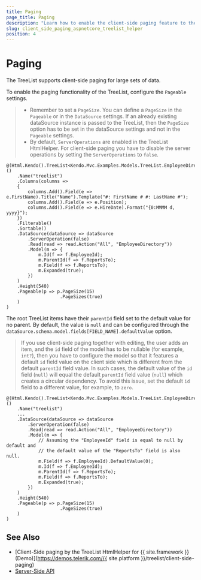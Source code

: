 ```yaml
---
title: Paging
page_title: Paging
description: "Learn how to enable the client-side paging feature to the Telerik UI TreeList HtmlHelper for {{ site.framework }}."
slug: client_side_paging_aspnetcore_treelist_helper
position: 4
---
```


# Paging

The TreeList supports client-side paging for large sets of data.

To enable the paging functionality of the TreeList, configure the `Pageable` settings.

> * Remember to set a `PageSize`. You can define a `PageSize` in the `Pageable` or in the `DataSource` settings. If an already existing dataSource instance is passed to the TreeList, then the `PageSize` option has to be set in the dataSource settings and not in the `Pageable` settings.
> * By default, `ServerOperations` are enabled in the TreeList HtmlHelper. For client-side paging you have to disable the server operations by setting the `ServerOperations` to `false`.

    @(Html.Kendo().TreeList<Kendo.Mvc.Examples.Models.TreeList.EmployeeDirectoryModel>()
        .Name("treelist")
        .Columns(columns =>
        {
            columns.Add().Field(e => e.FirstName).Title("Name").Template("#: FirstName # #: LastName #");
            columns.Add().Field(e => e.Position);
            columns.Add().Field(e => e.HireDate).Format("{0:MMMM d, yyyy}");
        })
        .Filterable()
        .Sortable()
        .DataSource(dataSource => dataSource
            .ServerOperation(false)
            .Read(read => read.Action("All", "EmployeeDirectory"))
            .Model(m => {
                m.Id(f => f.EmployeeId);
                m.ParentId(f => f.ReportsTo);
                m.Field(f => f.ReportsTo);
                m.Expanded(true);
            })
        )
        .Height(540)
        .Pageable(p => p.PageSize(15)
                        .PageSizes(true)
        )
    )

The root TreeList items have their `parentId` field set to the default value for no parent. By default, the value is `null` and can be configured through the `dataSource.schema.model.fields[FIELD_NAME].defaultValue` option.

> If you use client-side paging together with editing, the user adds an item, and the `id` field of the model has to be nullable (for example, `int?`), then you have to configure the model so that it features a default `id` field value on the client side which is different from the default `parentId` field value. In such cases, the default value of the `id` field (`null`) will equal the default `parentId` field value (`null`) which creates a circular dependency. To avoid this issue, set the default `id` field to a different value, for example, to `zero`.

    @(Html.Kendo().TreeList<Kendo.Mvc.Examples.Models.TreeList.EmployeeDirectoryModel>()
        .Name("treelist")
        ...
        .DataSource(dataSource => dataSource
            .ServerOperation(false)
            .Read(read => read.Action("All", "EmployeeDirectory"))
            .Model(m => {
                // Assuming the "EmployeeId" field is equal to null by default and
                // the default value of the "ReportsTo" field is also null.
                m.Field(f => f.EmployeeId).DefaultValue(0);
                m.Id(f => f.EmployeeId);
                m.ParentId(f => f.ReportsTo);
                m.Field(f => f.ReportsTo);
                m.Expanded(true);
            })
        )
        .Height(540)
        .Pageable(p => p.PageSize(15)
                        .PageSizes(true)
        )
    )

## See Also

* [Client-Side paging by the TreeList HtmlHelper for {{ site.framework }} (Demo)](https://demos.telerik.com/{{ site.platform }}/treelist/client-side-paging)
* [Server-Side API](/api/treelist)
